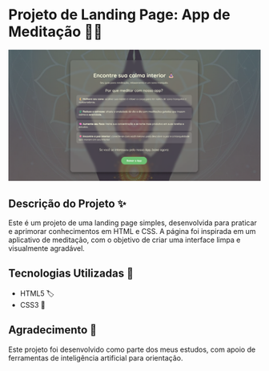 # Projeto de Landing Page: App de Meditação 🧘‍♀️

![Prévia do Projeto](images/capa-projeto.png)

## Descrição do Projeto ✨

Este é um projeto de uma landing page simples, desenvolvida para praticar e aprimorar conhecimentos em HTML e CSS. A página foi inspirada em um aplicativo de meditação, com o objetivo de criar uma interface limpa e visualmente agradável.

## Tecnologias Utilizadas 🚀

* HTML5 🏷️
* CSS3 🎨


## Agradecimento 🤝

Este projeto foi desenvolvido como parte dos meus estudos, com apoio de ferramentas de inteligência artificial para orientação.